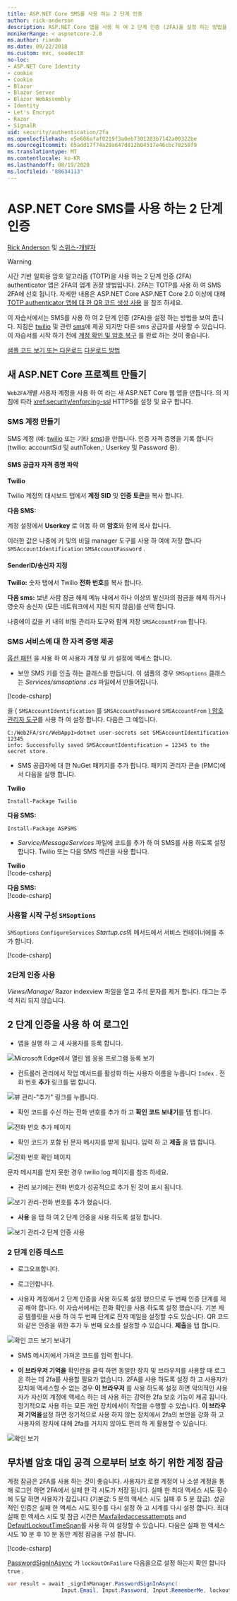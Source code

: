 ```yaml
---
title: ASP.NET Core SMS를 사용 하는 2 단계 인증
author: rick-anderson
description: ASP.NET Core 앱을 사용 하 여 2 단계 인증 (2FA)을 설정 하는 방법을 알아봅니다.
monikerRange: < aspnetcore-2.0
ms.author: riande
ms.date: 09/22/2018
ms.custom: mvc, seodec18
no-loc:
- ASP.NET Core Identity
- cookie
- Cookie
- Blazor
- Blazor Server
- Blazor WebAssembly
- Identity
- Let's Encrypt
- Razor
- SignalR
uid: security/authentication/2fa
ms.openlocfilehash: e5e606afaf0219f3a0eb7301203b7142a00322be
ms.sourcegitcommit: 65add17f74a29a647d812b04517e46cbc78258f9
ms.translationtype: MT
ms.contentlocale: ko-KR
ms.lasthandoff: 08/19/2020
ms.locfileid: "88634113"
---
```

# <a name="two-factor-authentication-with-sms-in-aspnet-core"></a>ASP.NET Core SMS를 사용 하는 2 단계 인증

[Rick Anderson](https://twitter.com/RickAndMSFT) 및 [스위스-개발자](https://github.com/Swiss-Devs)

>[!WARNING]
> 시간 기반 일회용 암호 알고리즘 (TOTP)을 사용 하는 2 단계 인증 (2FA) authenticator 앱은 2FA의 업계 권장 방법입니다. 2FA는 TOTP를 사용 하 여 SMS 2FA에 선호 됩니다. 자세한 내용은 ASP.NET Core ASP.NET Core 2.0 이상에 대해 [TOTP authenticator 앱에 대 한 QR 코드 생성 사용](xref:security/authentication/identity-enable-qrcodes) 을 참조 하세요.

이 자습서에서는 SMS를 사용 하 여 2 단계 인증 (2FA)을 설정 하는 방법을 보여 줍니다. 지침은 [twilio](https://www.twilio.com/) 및 관련 [sms](https://www.aspsms.com/asp.net/identity/core/testcredits/)에 제공 되지만 다른 sms 공급자를 사용할 수 있습니다. 이 자습서를 시작 하기 전에 [계정 확인 및 암호 복구](xref:security/authentication/accconfirm) 를 완료 하는 것이 좋습니다.

[샘플 코드 보기 또는 다운로드](https://github.com/dotnet/AspNetCore.Docs/tree/master/aspnetcore/security/authentication/2fa/sample/Web2FA) [다운로드 방법](xref:index#how-to-download-a-sample)

## <a name="create-a-new-aspnet-core-project"></a>새 ASP.NET Core 프로젝트 만들기

`Web2FA`개별 사용자 계정을 사용 하 여 라는 새 ASP.NET Core 웹 앱을 만듭니다. 의 지침에 따라 <xref:security/enforcing-ssl> HTTPS를 설정 및 요구 합니다.

### <a name="create-an-sms-account"></a>SMS 계정 만들기

SMS 계정 (예: [twilio](https://www.twilio.com/) 또는 기타 [sms](https://www.aspsms.com/asp.net/identity/core/testcredits/))을 만듭니다. 인증 자격 증명을 기록 합니다 (twilio: accountSid 및 authToken,: Userkey 및 Password 용).

#### <a name="figuring-out-sms-provider-credentials"></a>SMS 공급자 자격 증명 파악

**Twilio**

Twilio 계정의 대시보드 탭에서 **계정 SID** 및 **인증 토큰**을 복사 합니다.

**다음 SMS:**

계정 설정에서 **Userkey** 로 이동 하 여 **암호**와 함께 복사 합니다.

이러한 값은 나중에 키 및의 비밀 manager 도구를 사용 하 여에 저장 합니다 `SMSAccountIdentification` `SMSAccountPassword` .

#### <a name="specifying-senderid--originator"></a>SenderID/송신자 지정

**Twilio:** 숫자 탭에서 Twilio **전화 번호**를 복사 합니다.

**다음 sms:** 보낸 사람 잠금 해제 메뉴 내에서 하나 이상의 발신자의 잠금을 해제 하거나 영숫자 송신자 (모든 네트워크에서 지원 되지 않음)를 선택 합니다.

나중에이 값을 키 내의 비밀 관리자 도구와 함께 저장 `SMSAccountFrom` 합니다.

### <a name="provide-credentials-for-the-sms-service"></a>SMS 서비스에 대 한 자격 증명 제공

[옵션 패턴](xref:fundamentals/configuration/options) 을 사용 하 여 사용자 계정 및 키 설정에 액세스 합니다.

* 보안 SMS 키를 인출 하는 클래스를 만듭니다. 이 샘플의 경우 `SMSoptions` 클래스는 *Services/smsoptions .cs* 파일에서 만들어집니다.

[!code-csharp[](2fa/sample/Web2FA/Services/SMSoptions.cs)]

을 ( `SMSAccountIdentification` 를 `SMSAccountPassword` `SMSAccountFrom` [) 암호 관리자 도구](xref:security/app-secrets)를 사용 하 여 설정 합니다. 다음은 그 예입니다. 

```none
C:/Web2FA/src/WebApp1>dotnet user-secrets set SMSAccountIdentification 12345
info: Successfully saved SMSAccountIdentification = 12345 to the secret store.
```

* SMS 공급자에 대 한 NuGet 패키지를 추가 합니다. 패키지 관리자 콘솔 (PMC)에서 다음을 실행 합니다.

**Twilio**

`Install-Package Twilio`

**다음 SMS:**

`Install-Package ASPSMS`

* *Service/MessageServices* 파일에 코드를 추가 하 여 SMS를 사용 하도록 설정 합니다. Twilio 또는 다음 SMS 섹션을 사용 합니다.

**Twilio**  
[!code-csharp[](2fa/sample/Web2FA/Services/MessageServices_twilio.cs)]

**다음 SMS:**  
[!code-csharp[](2fa/sample/Web2FA/Services/MessageServices_ASPSMS.cs)]

### <a name="configure-startup-to-use-smsoptions"></a>사용할 시작 구성 `SMSoptions`

`SMSoptions` `ConfigureServices` *Startup.cs*의 메서드에서 서비스 컨테이너에를 추가 합니다.

[!code-csharp[](2fa/sample/Web2FA/Startup.cs?name=snippet1&highlight=4)]

### <a name="enable-two-factor-authentication"></a>2단계 인증 사용

*Views/Manage/* Razor indexview 파일을 열고 주석 문자를 제거 합니다. 태그는 주석 처리 되지 않습니다.

## <a name="log-in-with-two-factor-authentication"></a>2 단계 인증을 사용 하 여 로그인

* 앱을 실행 하 고 새 사용자를 등록 합니다.

![Microsoft Edge에서 열린 웹 응용 프로그램 등록 보기](2fa/_static/login2fa1.png)

* 컨트롤러 관리에서 작업 메서드를 활성화 하는 사용자 이름을 누릅니다 `Index` . 전화 번호 **추가** 링크를 탭 합니다.

![뷰 관리-"추가" 링크를 누릅니다.](2fa/_static/login2fa2.png)

* 확인 코드를 수신 하는 전화 번호를 추가 하 고 **확인 코드 보내기**를 탭 합니다.

![전화 번호 추가 페이지](2fa/_static/login2fa3.png)

* 확인 코드가 포함 된 문자 메시지를 받게 됩니다. 입력 하 고 **제출** 을 탭 합니다.

![전화 번호 확인 페이지](2fa/_static/login2fa4.png)

문자 메시지를 얻지 못한 경우 twilio log 페이지를 참조 하세요.

* 관리 보기에는 전화 번호가 성공적으로 추가 된 것이 표시 됩니다.

![보기 관리-전화 번호를 추가 했습니다.](2fa/_static/login2fa5.png)

* **사용** 을 탭 하 여 2 단계 인증을 사용 하도록 설정 합니다.

![보기 관리-2 단계 인증 사용](2fa/_static/login2fa6.png)

### <a name="test-two-factor-authentication"></a>2 단계 인증 테스트

* 로그오프합니다.

* 로그인합니다.

* 사용자 계정에서 2 단계 인증을 사용 하도록 설정 했으므로 두 번째 인증 단계를 제공 해야 합니다. 이 자습서에서는 전화 확인을 사용 하도록 설정 했습니다. 기본 제공 템플릿을 사용 하 여 두 번째 단계로 전자 메일을 설정할 수도 있습니다. QR 코드와 같은 인증을 위한 추가 두 번째 요소를 설정할 수 있습니다. **제출**을 탭 합니다.

![확인 코드 보기 보내기](2fa/_static/login2fa7.png)

* SMS 메시지에서 가져온 코드를 입력 합니다.

* **이 브라우저 기억을** 확인란을 클릭 하면 동일한 장치 및 브라우저를 사용할 때 로그온 하는 데 2fa를 사용할 필요가 없습니다. 2FA를 사용 하도록 설정 하 고 사용자가 장치에 액세스할 수 없는 경우 **이 브라우저** 를 사용 하도록 설정 하면 악의적인 사용자가 자신의 계정에 액세스 하는 데 사용 하는 강력한 2fa 보호 기능이 제공 됩니다. 정기적으로 사용 하는 모든 개인 장치에서이 작업을 수행할 수 있습니다. **이 브라우저 기억을**설정 하면 정기적으로 사용 하지 않는 장치에서 2fa의 보안을 강화 하 고 사용자의 장치에 대해 2fa를 거치지 않아도 편리 하 게 활용할 수 있습니다.

![확인 보기](2fa/_static/login2fa8.png)

## <a name="account-lockout-for-protecting-against-brute-force-attacks"></a>무차별 암호 대입 공격 으로부터 보호 하기 위한 계정 잠금

계정 잠금은 2FA를 사용 하는 것이 좋습니다. 사용자가 로컬 계정이 나 소셜 계정을 통해 로그인 하면 2FA에서 실패 한 각 시도가 저장 됩니다. 실패 한 최대 액세스 시도 횟수에 도달 하면 사용자가 잠깁니다 (기본값: 5 분의 액세스 시도 실패 후 5 분 잠금). 성공적인 인증은 실패 한 액세스 시도 횟수를 다시 설정 하 고 시계를 다시 설정 합니다. 최대 실패 한 액세스 시도 및 잠금 시간은 [Maxfailedaccessattempts](/dotnet/api/microsoft.aspnetcore.identity.lockoutoptions.maxfailedaccessattempts) and [DefaultLockoutTimeSpan](/dotnet/api/microsoft.aspnetcore.identity.lockoutoptions.defaultlockouttimespan)를 사용 하 여 설정할 수 있습니다. 다음은 실패 한 액세스 시도 10 분 후 10 분 동안 계정 잠금을 구성 합니다.

[!code-csharp[](2fa/sample/Web2FA/Startup.cs?name=snippet2&highlight=13-17)]

[PasswordSignInAsync](/dotnet/api/microsoft.aspnetcore.identity.signinmanager-1.passwordsigninasync) 가 `lockoutOnFailure` 다음을으로 설정 하는지 확인 합니다 `true` .

```csharp
var result = await _signInManager.PasswordSignInAsync(
                 Input.Email, Input.Password, Input.RememberMe, lockoutOnFailure: true);
```
